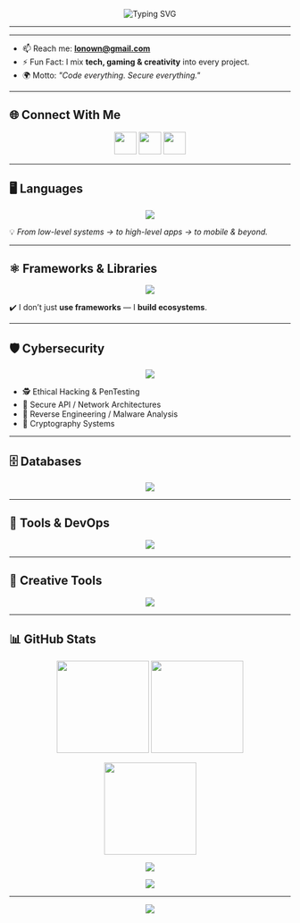 <!-- Banner -->
<p align="center">
  <img src="https://readme-typing-svg.herokuapp.com?font=JetBrains+Mono&weight=600&size=28&pause=1000&color=00F8B9&center=true&vCenter=true&width=600&lines=👋+Hey%2C+I'm+LONOWN;💻+Full-Stack+Developer;🔐+Cybersecurity+Expert;🎮+Tech+%2B+Gaming+%2B+Creativity" alt="Typing SVG"/>
</p>

---


---

- 📫 Reach me: **lonown@gmail.com**  
- ⚡ Fun Fact: I mix **tech, gaming & creativity** into every project.  
- 🌍 Motto: *"Code everything. Secure everything."*

---

## 🌐 Connect With Me
<p align="center">
  <a href="https://discord.com/users/1041583842097635368" target="_blank"><img src="https://skillicons.dev/icons?i=discord" height="40"/></a>
  <a href="mailto:lonown@gmail.com" target="_blank"><img src="https://skillicons.dev/icons?i=gmail" height="40"/></a>
  <a href="https://github.com/LONOWN281" target="_blank"><img src="https://skillicons.dev/icons?i=github" height="40"/></a>
</p>

---

## 🖥️ Languages
<p align="center">
  <img src="https://skillicons.dev/icons?i=html,css,js,ts,python,lua,c,cpp,java,cs,php,ruby,go,rust,dart,kotlin,swift,bash,powershell" />
</p>

💡 *From low-level systems → to high-level apps → to mobile & beyond.*

---

## ⚛️ Frameworks & Libraries
<p align="center">
  <img src="https://skillicons.dev/icons?i=react,nextjs,vue,nuxtjs,svelte,tailwind,nestjs,express,angular,django,flask,fastapi,bootstrap,threejs,unity" />
</p>

✔️ I don’t just **use frameworks** — I **build ecosystems**.

---

## 🛡️ Cybersecurity
<p align="center">
  <img src="https://skillicons.dev/icons?i=linux,bash,python,raspberrypi" />
</p>

- 🕵️ Ethical Hacking & PenTesting  
- 🔐 Secure API / Network Architectures  
- 🧩 Reverse Engineering / Malware Analysis  
- 🔑 Cryptography Systems  

---

## 🗄️ Databases
<p align="center">
  <img src="https://skillicons.dev/icons?i=mysql,mongodb,sqlite,firebase,mariadb,postgresql,redis" />
</p>

---

## 🔧 Tools & DevOps
<p align="center">
  <img src="https://skillicons.dev/icons?i=docker,nginx,git,github,postman,vscode,linux,jenkins,aws,gcp,azure" />
</p>

---

## 🎨 Creative Tools
<p align="center">
  <img src="https://skillicons.dev/icons?i=figma,photoshop,illustrator,aftereffects,blender,unity,unreal" />
</p>

---

## 📊 GitHub Stats
<p align="center">
  <img src="https://github-readme-stats.vercel.app/api?username=LONOWN281&show_icons=true&theme=tokyonight" height="165"/>
  <img src="https://github-readme-stats.vercel.app/api/top-langs/?username=LONOWN281&layout=compact&theme=tokyonight" height="165"/>
</p>

<p align="center">
  <img src="https://github-readme-streak-stats.herokuapp.com/?user=LONOWN281&theme=tokyonight" height="165"/>
</p>

<p align="center">
  <img src="https://github-profile-trophy.vercel.app/?username=LONOWN281&theme=tokyonight&no-frame=true&row=1&column=6" />
</p>

<p align="center">
  <img src="https://github-readme-activity-graph.vercel.app/graph?username=LONOWN281&theme=tokyo-night" />
</p>

---

<p align="center">
  <img src="https://komarev.com/ghpvc/?username=LONOWN281&color=00f8b9&style=for-the-badge" />
</p>
